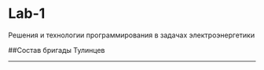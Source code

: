# Lab-1
Решения и технологии программирования в задачах электроэнергетики

##Состав бригады
Тулинцев

---
